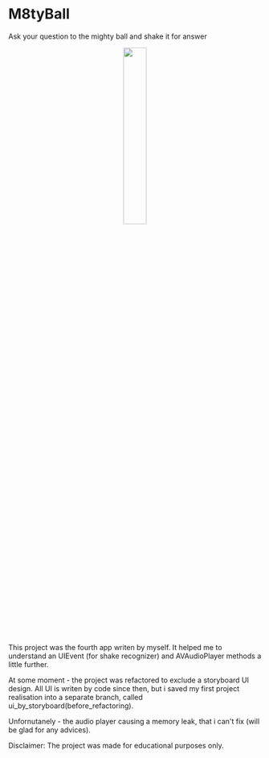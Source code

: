 # M8tyBall
Ask your question to the mighty ball and shake it for answer

<p align="center">
<img src="https://user-images.githubusercontent.com/82824022/210391756-9b1c9390-0c64-423d-b267-8024acb384ab.PNG" width=30% height=30%>
</p>

This project was the fourth app writen by myself. It helped me to understand an UIEvent (for shake recognizer) and AVAudioPlayer methods a little further.

At some moment - the project was refactored to exclude a storyboard UI design. All UI is writen by code since then, but i saved my first project realisation into a separate branch, called ui_by_storyboard(before_refactoring).

Unfornutanely - the audio player causing a memory leak, that i can't fix (will be glad for any advices).

Disclaimer:
The project was made for educational purposes only.
